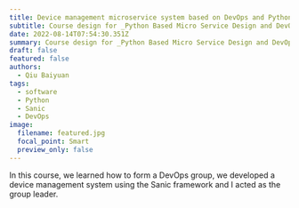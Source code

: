 ```yaml
---
title: Device management microservice system based on DevOps and Python
subtitle: Course design for _Python Based Micro Service Design and DevOps Practice_
date: 2022-08-14T07:54:30.351Z
summary: Course design for _Python Based Micro Service Design and DevOps Practice_
draft: false
featured: false
authors:
  - Qiu Baiyuan
tags:
  - software
  - Python
  - Sanic
  - DevOps
image:
  filename: featured.jpg
  focal_point: Smart
  preview_only: false
---
```

In this course, we learned how to form a DevOps group, we developed a device management system using the Sanic framework and I acted as the group leader.